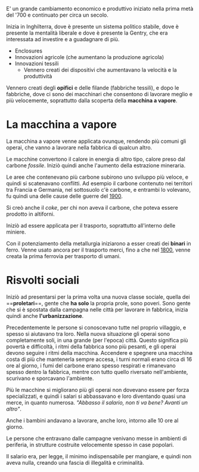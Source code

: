 E' un grande cambiamento economico e produttivo iniziato nella prima metà del '700 e continuato per circa un secolo.

Inizia in Inghilterra, dove è presente un sistema politico stabile, dove è presente la mentalità liberale e dove è presente la Gentry, che era interessata ad investire e a guadagnare di più.

- Enclosures
- Innovazioni agricole (che aumentano la produzione agricola)
- Innovazioni tessili
	- Vennero creati dei dispositivi che aumentavano la velocità e la produttività

Vennero creati degli **opifici** e delle filande (fabbriche tessili), e dopo le fabbriche, dove ci sono dei macchinari che consentono di lavorare meglio e più velocemente, soprattutto dalla scoperta della **macchina a vapore**.
# La macchina a vapore
La macchina a vapore venne applicata ovunque, rendendo più comuni gli operai, che vanno a lavorare nella fabbrica di qualcun altro.

Le macchine convertono il calore in energia di altro tipo, calore preso dal carbone *fossile*. Iniziò quindi anche l'aumento della estrazione mineraria.

Le aree che contenevano più carbone subirono uno sviluppo più veloce, e quindi si scatenavano conflitti. Ad esempio il carbone contenuto nei territori tra Francia e Germania, nel sottosuolo c'è carbone, e entrambi lo volevano, fu quindi una delle cause delle guerre del [1900](1900.md).

Si creò anche il *coke*, per chi non aveva il carbone, che poteva essere prodotto in altiforni.

Iniziò ad essere applicata per il trasporto, soprattutto all'interno delle miniere.

Con il potenziamento della metallurgia iniziarono a esser creati dei **binari** in ferro. Venne usato ancora per il trasporto merci, fino a che nel [1800](1800.md), venne creata la prima ferrovia per trasporto di umani.
# Risvolti sociali
Iniziò ad presentarsi per la prima volta una nuova classe sociale, quella dei ==**proletari**==, gente che **ha solo** la propria prole, sono poveri.
Sono gente che si è spostata dalla campagna nelle città per lavorare in fabbrica, inizia quindi anche **l'urbanizzazione**.

Precedentemente le persone si conoscevano tutte nel proprio villaggio, e spesso si aiutavano tra loro. Nella nuova situazione gli operai sono completamente soli, in una grande (per l'epoca) città. Questo significa più povertà e difficoltà, i ritmi della fabbrica sono più pesanti, e gli operai devono seguire i ritmi della macchina.
Accendere e spegnere una macchina costa di più che mantenerla sempre accesa, i turni normali erano circa di 16 ore al giorno, i fumi del carbone erano spesso respirati e rimanevano spesso dentro la fabbrica, mentre con tutto quello riversato nell'ambiente, scurivano e sporcavano l'ambiente.

Più le macchine si migliorano più gli operai non dovevano essere per forza specializzati, e quindi i salari si abbassavano e loro diventando quasi una merce, in quanto numerosa. *"Abbasso il salario, non ti va bene? Avanti un altro"*.

Anche i bambini andavano a lavorare, anche loro, intorno alle 10 ore al giorno.

Le persone che entravano dalle campagne venivano messe in ambienti di periferia, in strutture costruite velocemente spesso in case popolari.

Il salario era, per legge, il minimo indispensabile per mangiare, e quindi non aveva nulla, creando una fascia di illegalità e criminalità.